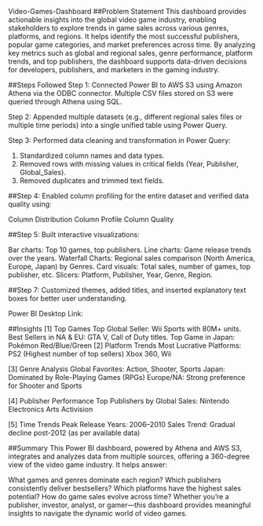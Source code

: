 Video-Games-Dashboard
##Problem Statement
This dashboard provides actionable insights into the global video game industry, enabling stakeholders to explore trends in game sales across various genres, platforms, and regions. It helps identify the most successful publishers, popular game categories, and market preferences across time.
By analyzing key metrics such as global and regional sales, genre performance, platform trends, and top publishers, the dashboard supports data-driven decisions for developers, publishers, and marketers in the gaming industry.

##Steps Followed
Step 1: Connected Power BI to AWS S3 using Amazon Athena via the ODBC connector. Multiple CSV files stored on S3 were queried through Athena using SQL.

Step 2: Appended multiple datasets (e.g., different regional sales files or multiple time periods) into a single unified table using Power Query.

Step 3: Performed data cleaning and transformation in Power Query:
1. Standardized column names and data types.
2. Removed rows with missing values in critical fields (Year, Publisher, Global_Sales).
3. Removed duplicates and trimmed text fields.

##Step 4: Enabled column profiling for the entire dataset and verified data quality using:

Column Distribution
Column Profile
Column Quality

##Step 5: Built interactive visualizations:

Bar charts: Top 10 games, top publishers.
Line charts: Game release trends over the years.
Waterfall Charts: Regional sales comparison (North America, Europe, Japan) by Genres.
Card visuals: Total sales, number of games, top publisher, etc.
Slicers: Platform, Publisher, Year, Genre, Region.

##Step 7: Customized themes, added titles, and inserted explanatory text boxes for better user understanding.

Power BI Desktop
Link: 

##Insights
[1] Top Games
Top Global Seller: Wii Sports with 80M+ units.
Best Sellers in NA & EU: GTA V, Call of Duty titles.
Top Game in Japan: Pokémon Red/Blue/Green
[2] Platform Trends
Most Lucrative Platforms:
PS2 (Highest number of top sellers)
Xbox 360, Wii

[3] Genre Analysis
Global Favorites: Action, Shooter, Sports
Japan: Dominated by Role-Playing Games (RPGs)
Europe/NA: Strong preference for Shooter and Sports

[4] Publisher Performance
Top Publishers by Global Sales:
Nintendo
Electronics Arts
Activision

[5] Time Trends
Peak Release Years: 2006–2010
Sales Trend: Gradual decline post-2012 (as per available data)

##Summary
This Power BI dashboard, powered by Athena and AWS S3, integrates and analyzes data from multiple sources, offering a 360-degree view of the video game industry. It helps answer:

What games and genres dominate each region?
Which publishers consistently deliver bestsellers?
Which platforms have the highest sales potential?
How do game sales evolve across time?
Whether you’re a publisher, investor, analyst, or gamer—this dashboard provides meaningful insights to navigate the dynamic world of video games.
